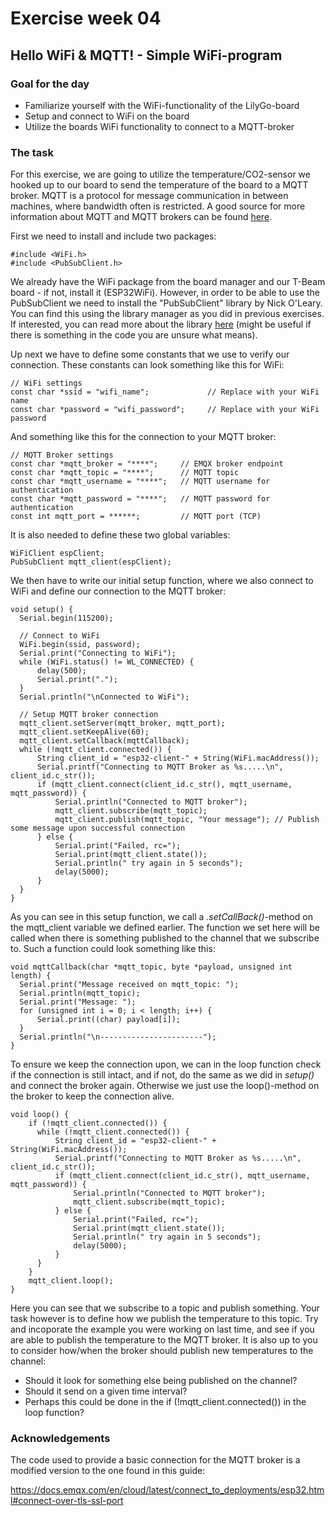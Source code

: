 # Exercise week 04
## Hello WiFi & MQTT! - Simple WiFi-program

### Goal for the day

  * Familiarize yourself with the WiFi-functionality of the LilyGo-board
  * Setup and connect to WiFi on the board
  * Utilize the boards WiFi functionality to connect to a MQTT-broker

### The task

For this exercise, we are going to utilize the temperature/CO2-sensor we hooked up to our board to send the temperature of the board to a MQTT broker. 
MQTT is a protocol for message communication in between machines, where bandwidth often is restricted. 
A good source for more information about MQTT and MQTT brokers can be found [here](https://aws.amazon.com/what-is/mqtt/).


First we need to install and include two packages:

    #include <WiFi.h>
    #include <PubSubClient.h>

We already have the WiFi package from the board manager and our T-Beam board - if not, install it (ESP32WiFi).
However, in order to be able to use the PubSubClient we need to install the "PubSubClient" library by Nick O'Leary. 
You can find this using the library manager as you did in previous exercises. 
If interested, you can read more about the library [here](https://github.com/knolleary/pubsubclient) (might be useful if there is something in the code you are unsure what means).

Up next we have to define some constants that we use to verify our connection.
These constants can look something like this for WiFi:

    // WiFi settings
    const char *ssid = "wifi_name";             // Replace with your WiFi name
    const char *password = "wifi_password";     // Replace with your WiFi password

And something like this for the connection to your MQTT broker:

    // MQTT Broker settings
    const char *mqtt_broker = "****";     // EMQX broker endpoint
    const char *mqtt_topic = "****";      // MQTT topic
    const char *mqtt_username = "****";   // MQTT username for authentication
    const char *mqtt_password = "****";   // MQTT password for authentication
    const int mqtt_port = ******;         // MQTT port (TCP)

It is also needed to define these two global variables:

    WiFiClient espClient;
    PubSubClient mqtt_client(espClient);

We then have to write our initial setup function, where we also connect to WiFi and define our connection to the MQTT broker:

    void setup() {
      Serial.begin(115200);

      // Connect to WiFi
      WiFi.begin(ssid, password);
      Serial.print("Connecting to WiFi");
      while (WiFi.status() != WL_CONNECTED) {
          delay(500);
          Serial.print(".");
      }
      Serial.println("\nConnected to WiFi");

      // Setup MQTT broker connection
      mqtt_client.setServer(mqtt_broker, mqtt_port);
      mqtt_client.setKeepAlive(60);
      mqtt_client.setCallback(mqttCallback);
      while (!mqtt_client.connected()) {
          String client_id = "esp32-client-" + String(WiFi.macAddress());
          Serial.printf("Connecting to MQTT Broker as %s.....\n", client_id.c_str());
          if (mqtt_client.connect(client_id.c_str(), mqtt_username, mqtt_password)) {
              Serial.println("Connected to MQTT broker");
              mqtt_client.subscribe(mqtt_topic);
              mqtt_client.publish(mqtt_topic, "Your message"); // Publish some message upon successful connection
          } else {
              Serial.print("Failed, rc=");
              Serial.print(mqtt_client.state());
              Serial.println(" try again in 5 seconds");
              delay(5000);
          }
      }
    }

As you can see in this setup function, we call a *.setCallBack()*-method on the mqtt_client variable we defined earlier.
The function we set here will be called when there is something published to the channel that we subscribe to.
Such a function could look something like this:

    void mqttCallback(char *mqtt_topic, byte *payload, unsigned int length) {
      Serial.print("Message received on mqtt_topic: ");
      Serial.println(mqtt_topic);
      Serial.print("Message: ");
      for (unsigned int i = 0; i < length; i++) {
          Serial.print((char) payload[i]);
      }
      Serial.println("\n-----------------------");
    }

To ensure we keep the connection upon, we can in the loop function check if the connection is still intact, and if not, do the same as we did in *setup()* and connect the broker again.
Otherwise we just use the loop()-method on the broker to keep the connection alive.

    void loop() {
        if (!mqtt_client.connected()) {
          while (!mqtt_client.connected()) {
              String client_id = "esp32-client-" + String(WiFi.macAddress());
              Serial.printf("Connecting to MQTT Broker as %s.....\n", client_id.c_str());
              if (mqtt_client.connect(client_id.c_str(), mqtt_username, mqtt_password)) {
                  Serial.println("Connected to MQTT broker");
                  mqtt_client.subscribe(mqtt_topic);
              } else {
                  Serial.print("Failed, rc=");
                  Serial.print(mqtt_client.state());
                  Serial.println(" try again in 5 seconds");
                  delay(5000);
              }
          }
        }
        mqtt_client.loop();
    }

Here you can see that we subscribe to a topic and publish something.
Your task however is to define how we publish the temperature to this topic. 
Try and incoporate the example you were working on last time, and see if you are able to publish the temperature to the MQTT broker. 
It is also up to you to consider how/when the broker should publish new temperatures to the channel:

- Should it look for something else being published on the channel?
- Should it send on a given time interval?
- Perhaps this could be done in the if (!mqtt_client.connected()) in the loop function?

### Acknowledgements

The code used to provide a basic connection for the MQTT broker is a modified version to the one found in this guide:

https://docs.emqx.com/en/cloud/latest/connect_to_deployments/esp32.html#connect-over-tls-ssl-port
